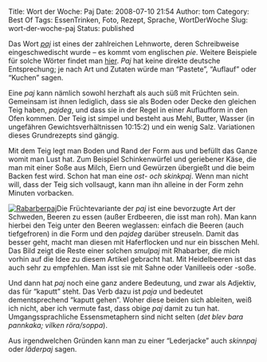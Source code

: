 Title: Wort der Woche: Paj
Date: 2008-07-10 21:54
Author: tom
Category: Best Of
Tags: EssenTrinken, Foto, Rezept, Sprache, WortDerWoche
Slug: wort-der-woche-paj
Status: published

Das Wort [*paj*](http://sv.wikipedia.org/wiki/Paj) ist eines der
zahlreichen Lehnworte, deren Schreibweise eingeschwedischt wurde – es
kommt vom englischen *pie*. Weitere Beispiele für solche Wörter findet
man [hier](http://www.fiket.de/2007/07/04/schreiben-wie-mans-spricht/).
*Paj* hat keine direkte deutsche Entsprechung; je nach Art und Zutaten
würde man “Pastete”, “Auflauf” oder “Kuchen” sagen.

Eine *paj* kann nämlich sowohl herzhaft als auch süß mit Früchten sein.
Gemeinsam ist ihnen lediglich, dass sie als Boden oder Decke den
gleichen Teig haben, *pajdeg*, und dass sie in der Regel in einer
Auflaufform in den Ofen kommen. Der Teig ist simpel und besteht aus
Mehl, Butter, Wasser (in ungefähren Gewichtsverhältnissen 10:15:2) und
ein wenig Salz. Variationen dieses Grundrezepts sind gängig.

Mit dem Teig legt man Boden und Rand der Form aus und befüllt das Ganze
womit man Lust hat. Zum Beispiel Schinkenwürfel und geriebener Käse, die
man mit einer Soße aus Milch, Eiern und Gewürzen übergießt und die beim
Backen fest wird. Schon hat man eine *ost- och skinkpaj*. Wenn man nicht
will, dass der Teig sich vollsaugt, kann man ihn alleine in der Form
zehn Minuten vorbacken.

[![Rabarberpaj](http://www.fiket.de/pic/rabarberpaj_s.jpg "Rabarberpaj")](http://www.fiket.de/pic/rabarberpaj_l.jpg)Die
Früchtevariante der *paj* ist eine bevorzugte Art der Schweden, Beeren
zu essen (außer Erdbeeren, die isst man roh). Man kann hierbei den Teig
unter den Beeren weglassen: einfach die Beeren (auch tiefgefroren) in
die Form und den *pajdeg* darüber streuseln. Damit das besser geht,
macht man diesen mit Haferflocken und nur ein bisschen Mehl. Das Bild
zeigt die Reste einer solchen *smulpaj* mit Rhabarber, die mich vorhin
auf die Idee zu diesem Artikel gebracht hat. Mit Heidelbeeren ist das
auch sehr zu empfehlen. Man isst sie mit Sahne oder Vanilleeis oder
-soße.

Und dann hat *paj* noch eine ganz andere Bedeutung, und zwar als
Adjektiv, das für “kaputt” steht. Das Verb dazu ist *paja* und bedeutet
dementsprechend “kaputt gehen”. Woher diese beiden sich ableiten, weiß
ich nicht, aber ich vermute fast, dass obige *paj* damit zu tun hat.
Umgangssprachliche Essensmetaphern sind nicht selten (*det blev bara
pannkaka; vilken röra/soppa*).

Aus irgendwelchen Gründen kann man zu einer “Lederjacke” auch *skinnpaj*
oder *läderpaj* sagen.

